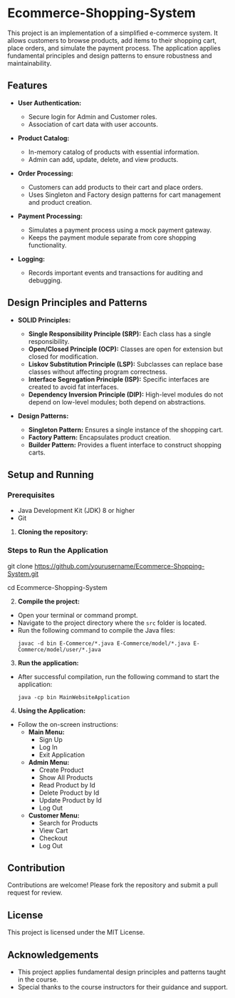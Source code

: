 # Ecommerce-Shopping-System

This project is an implementation of a simplified e-commerce system. It allows customers to browse products, add items to their shopping cart, place orders, and simulate the payment process. The application applies fundamental principles and design patterns to ensure robustness and maintainability.

## Features

- **User Authentication:**
  - Secure login for Admin and Customer roles.
  - Association of cart data with user accounts.

- **Product Catalog:**
  - In-memory catalog of products with essential information.
  - Admin can add, update, delete, and view products.

- **Order Processing:**
  - Customers can add products to their cart and place orders.
  - Uses Singleton and Factory design patterns for cart management and product creation.

- **Payment Processing:**
  - Simulates a payment process using a mock payment gateway.
  - Keeps the payment module separate from core shopping functionality.

- **Logging:**
  - Records important events and transactions for auditing and debugging.

## Design Principles and Patterns

- **SOLID Principles:**
  - **Single Responsibility Principle (SRP):** Each class has a single responsibility.
  - **Open/Closed Principle (OCP):** Classes are open for extension but closed for modification.
  - **Liskov Substitution Principle (LSP):** Subclasses can replace base classes without affecting program correctness.
  - **Interface Segregation Principle (ISP):** Specific interfaces are created to avoid fat interfaces.
  - **Dependency Inversion Principle (DIP):** High-level modules do not depend on low-level modules; both depend on abstractions.

- **Design Patterns:**
  - **Singleton Pattern:** Ensures a single instance of the shopping cart.
  - **Factory Pattern:** Encapsulates product creation.
  - **Builder Pattern:** Provides a fluent interface to construct shopping carts.


## Setup and Running

### Prerequisites

- Java Development Kit (JDK) 8 or higher
- Git
  
1. **Cloning the repository:**
### Steps to Run the Application
git clone https://github.com/yourusername/Ecommerce-Shopping-System.git

cd Ecommerce-Shopping-System
   
2. **Compile the project:**
- Open your terminal or command prompt.
- Navigate to the project directory where the `src` folder is located.
- Run the following command to compile the Java files:
  ```
  javac -d bin E-Commerce/*.java E-Commerce/model/*.java E-Commerce/model/user/*.java
  ```

3. **Run the application:**
- After successful compilation, run the following command to start the application:
  ```
  java -cp bin MainWebsiteApplication
  ```

4. **Using the Application:**
- Follow the on-screen instructions:
  - **Main Menu:**
    - Sign Up
    - Log In
    - Exit Application
  - **Admin Menu:**
    - Create Product
    - Show All Products
    - Read Product by Id
    - Delete Product by Id
    - Update Product by Id
    - Log Out
  - **Customer Menu:**
    - Search for Products
    - View Cart
    - Checkout
    - Log Out

## Contribution

Contributions are welcome! Please fork the repository and submit a pull request for review.

## License

This project is licensed under the MIT License.

## Acknowledgements

- This project applies fundamental design principles and patterns taught in the course.
- Special thanks to the course instructors for their guidance and support.
